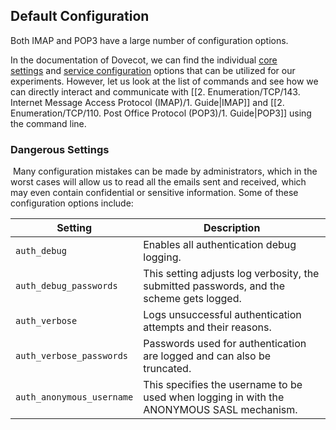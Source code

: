 
## Default Configuration

Both IMAP and POP3 have a large number of configuration options.

In the documentation of Dovecot, we can find the individual [core settings](https://doc.dovecot.org/settings/core/) and [service configuration](https://doc.dovecot.org/configuration_manual/service_configuration/) options that can be utilized for our experiments. However, let us look at the list of commands and see how we can directly interact and communicate with [[2. Enumeration/TCP/143. Internet Message Access Protocol (IMAP)/1. Guide|IMAP]] and [[2. Enumeration/TCP/110. Post Office Protocol (POP3)/1. Guide|POP3]] using the command line.

### Dangerous Settings

 Many configuration mistakes can be made by administrators, which in the worst cases will allow us to read all the emails sent and received, which may even contain confidential or sensitive information. Some of these configuration options include:

| **Setting**               | **Description**                                                                           |
| ------------------------- | ----------------------------------------------------------------------------------------- |
| `auth_debug`              | Enables all authentication debug logging.                                                 |
| `auth_debug_passwords`    | This setting adjusts log verbosity, the submitted passwords, and the scheme gets logged.  |
| `auth_verbose`            | Logs unsuccessful authentication attempts and their reasons.                              |
| `auth_verbose_passwords`  | Passwords used for authentication are logged and can also be truncated.                   |
| `auth_anonymous_username` | This specifies the username to be used when logging in with the ANONYMOUS SASL mechanism. |